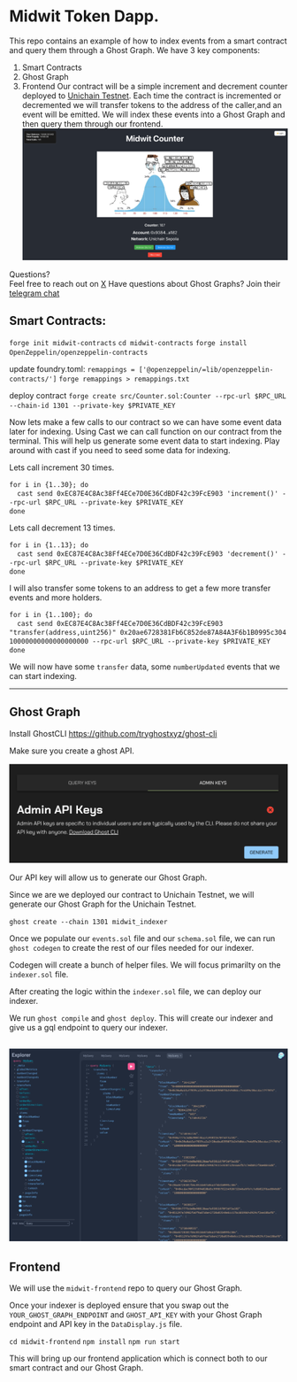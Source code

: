 
# Midwit Token Dapp. 
This repo contains an example of how to index events from a smart contract and query them through a Ghost Graph. We have 3 key components:  
1. Smart Contracts
2. Ghost Graph
3. Frontend
Our contract will be a simple increment and decrement counter deployed to [Unichain Testnet](https://www.unichain.org/). Each time the contract is incremented or decremented we will transfer tokens to the address of the caller,and an event will be emitted. We will index these events into a Ghost Graph and then query them through our frontend. 
![Midwit Token](./images/Midwit-Counter.png)

Questions?  
Feel free to reach out on [X](https://x.com/doyle126)
Have questions about Ghost Graphs? Join their [telegram chat](https://t.me/ghostlogsxyz)


## Smart Contracts: 

`forge init midwit-contracts`
`cd midwit-contracts`
`forge install OpenZeppelin/openzeppelin-contracts`

update foundry.toml: `remappings = ['@openzeppelin/=lib/openzeppelin-contracts/']`
`forge remappings > remappings.txt`

deploy contract
`forge create src/Counter.sol:Counter --rpc-url $RPC_URL --chain-id 1301 --private-key $PRIVATE_KEY`

 Now lets make a few calls to our contract so we can have some event data later for indexing. Using Cast we can call function on our contract from the terminal.  This will help us generate some event data to start indexing.  Play around with cast if you need to seed some data for indexing. 

Lets call increment 30 times. 
```
for i in {1..30}; do
  cast send 0xEC87E4C8Ac38Ff4ECe7D0E36CdBDF42c39FcE903 'increment()' --rpc-url $RPC_URL --private-key $PRIVATE_KEY
done
```

Lets call decrement 13 times. 
```
for i in {1..13}; do
  cast send 0xEC87E4C8Ac38Ff4ECe7D0E36CdBDF42c39FcE903 'decrement()' --rpc-url $RPC_URL --private-key $PRIVATE_KEY
done
```

I will also transfer some tokens to an address to get a few more transfer events and more holders. 
```
for i in {1..100}; do
  cast send 0xEC87E4C8Ac38Ff4ECe7D0E36CdBDF42c39FcE903 "transfer(address,uint256)" 0x20ae6728381Fb6C852de87A84A3F6b1B0995c304 10000000000000000000 --rpc-url $RPC_URL --private-key $PRIVATE_KEY
done
```


We will now have some `transfer` data, some `numberUpdated` events that we can start indexing. 

-----------------------

## Ghost Graph 

Install GhostCLI https://github.com/tryghostxyz/ghost-cli 

Make sure you create a ghost API. 

![GhostGraph API Key](./images/ghostgraph_api_key.png)

Our API key will allow us to generate our Ghost Graph. 

Since we are we deployed our contract to Unichain Testnet, we will generate our Ghost Graph for the Unichain Testnet. 

`ghost create --chain 1301 midwit_indexer`

Once we populate our `events.sol` file and our `schema.sol` file, we can run `ghost codegen` to create the rest of our files needed for our indexer. 

Codegen will create a bunch of helper files. We will focus primarilty on the `indexer.sol` file. 

After creating the logic within the `indexer.sol` file, we can deploy our indexer. 

We run `ghost compile` and `ghost deploy`. This will create our indexer and give us a gql endpoint to query our indexer. 

![Ghost Graph GQL Playground](./images/ghostgraph_gql_playground.png)
-----------------------

## Frontend

We will use the `midwit-frontend` repo to query our Ghost Graph. 

Once your indexer is deployed ensure that you swap out the `YOUR_GHOST_GRAPH_ENDPOINT` and `GHOST_API_KEY` with your Ghost Graph endpoint and API key in the `DataDisplay.js` file. 

`cd midwit-frontend`
`npm install`
`npm run start`

This will bring up our frontend application which is connect both to our smart contract and our Ghost Graph. 